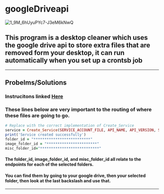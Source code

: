 # googleDriveapi


![1_9M_6hUyuPYc7-J3eM6kNwQ](https://github.com/AlessandroB1298/googleDriveapi/assets/98426727/8c82f9de-a6be-422c-ab70-f95dccfc15c1)


## This program is a desktop cleaner which uses the google drive api to store extra files that are removed form your desktop, it can run automatically when you set up a crontsb job



---------------------------------------------------------------------------------------------------------------------------------------------
## Probelms/Solutions

### Instrucitons linked [Here](https://developers.google.com/drive/api/quickstart/python)

### These lines below are very important to the routing of where these files are going to go.

```ruby
# Replace with the correct implementation of Create_Service
service = Create_Service(SERVICE_ACCOUNT_FILE, API_NAME, API_VERSION, SCOPES)
print('Service created successfully')
folder_id = "**************************"
image_folder_id = "***********************"
misc_folder_id="***************************"
```
#### The folder_id, image_folder_id, and misc_folder_id all relate to the endpoints for each of the selected folders.
#### You can find them by going to your google drive, then your selected folder, then look at the last backslash and use that.

---------------------------------------------------------------------------------------------------------------------------------------------



